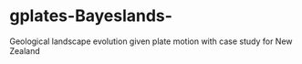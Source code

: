 # gplates-Bayeslands-
Geological landscape evolution given plate motion with case study for New Zealand
